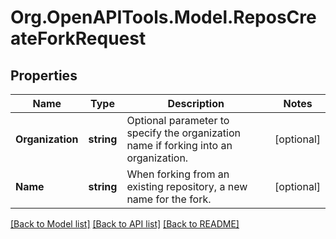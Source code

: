 # Org.OpenAPITools.Model.ReposCreateForkRequest

## Properties

Name | Type | Description | Notes
------------ | ------------- | ------------- | -------------
**Organization** | **string** | Optional parameter to specify the organization name if forking into an organization. | [optional] 
**Name** | **string** | When forking from an existing repository, a new name for the fork. | [optional] 

[[Back to Model list]](../README.md#documentation-for-models) [[Back to API list]](../README.md#documentation-for-api-endpoints) [[Back to README]](../README.md)


